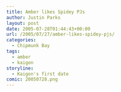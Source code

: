 ```yaml
---
title: Amber likes Spidey PJs
author: Justin Parks
layout: post
date: 2005-07-28T01:44:43+00:00
url: /2005/07/27/amber-likes-spidey-pjs/
categories:
  - Chipmunk Bay
tags:
  - amber
  - kaigon
storyline:
  - Kaigon's first date
comic: 20050728.png 
---
```

